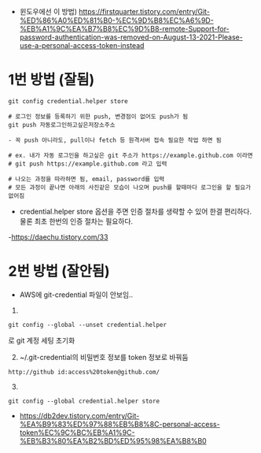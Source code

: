 * 윈도우에선 이 방법)
https://firstquarter.tistory.com/entry/Git-%ED%86%A0%ED%81%B0-%EC%9D%B8%EC%A6%9D-%EB%A1%9C%EA%B7%B8%EC%9D%B8-remote-Support-for-password-authentication-was-removed-on-August-13-2021-Please-use-a-personal-access-token-instead


# 1번 방법 (잘됨)

```
git config credential.helper store

# 로그인 정보를 등록하기 위한 push, 변경점이 없어도 push가 됨
git push 자동로그인하고싶은저장소주소

- 꼭 push 아니라도, pull이나 fetch 등 원격서버 접속 필요한 작업 하면 됨

# ex. 내가 자동 로그인을 하고싶은 git 주소가 https://example.github.com 이라면
# git push https://example.github.com 라고 입력

# 나오는 과정을 따라하면 됨, email, password를 입력
# 모든 과정이 끝나면 아래의 사진같은 모습이 나오며 push를 할때마다 로그인을 할 필요가 없어짐
```
- credential.helper store 옵션을 주면 인증 절차를 생략할 수 있어 한결 편리하다. 물론 최초 한번의 인증 절차는 필요하다.

-https://daechu.tistory.com/33

# 2번 방법 (잘안됨)
- AWS에 git-credential 파일이 안보임..

1. 
```
git config --global --unset credential.helper
```
로 git 계정 세팅 초기화 

2. ~/.git-credential의 비밀번호 정보를 token 정보로 바꿔둠
```
http://github id:access%20token@github.com/
```

3. 
```
git config --global credential.helper store 
```



- https://db2dev.tistory.com/entry/Git-%EA%B9%83%ED%97%88%EB%B8%8C-personal-access-token%EC%9C%BC%EB%A1%9C-%EB%B3%80%EA%B2%BD%ED%95%98%EA%B8%B0


